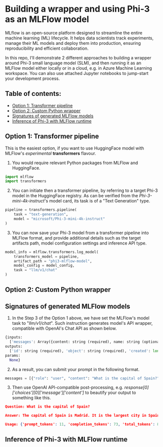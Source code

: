 # Building a wrapper and using Phi-3 as an MLFlow model

MLflow is an open-source platform designed to streamline the entire machine learning (ML) lifecycle. It helps data scientists track experiments, manage their ML models and deploy them into production, ensuring reproducibility and efficient collaboration.

In this repo, I'll demonstrate 2 different approaches to building a wrapper around Phi-3 small language model (SLM), and then running it as an MLFlow model either locally or in a cloud, e.g. in Azure Machine Learning workspace. You can also use attached Jupyter notebooks to jump-start your development process.

## Table of contents:
- [Option 1: Transformer pipeline](https://github.com/LazaUK/SLM-Phi-3-MLFlow#option-1-transformer-pipeline)
- [Option 2: Custom Python wrapper](https://github.com/LazaUK/SLM-Phi-3-MLFlow#option-2-custom-python-wrapper)
- [Signatures of generated MLFlow models](https://github.com/LazaUK/SLM-Phi-3-MLFlow#signatures-of-generated-mlflow-models)
- [Inference of Phi-3 with MLFlow runtime]()

## Option 1: Transformer pipeline
This is the easiest option, if you want to use HuggingFace model with MLFlow's _experimental_ **transformers** flavour.
1. You would require relevant Python packages from MLFlow and HuggingFace.
``` Python
import mlflow
import transformers
```
2. You can initiate then a transformer pipeline, by referring to a target Phi-3 model in the HuggingFace registry. As can be verified from the _Phi-3-mini-4k-instruct_'s model card, its task is of a "Text Generation" type.
``` Python
pipeline = transformers.pipeline(
    task = "text-generation",
    model = "microsoft/Phi-3-mini-4k-instruct"
)
```
3. You can now save your Phi-3 model from a transformer pipeline into MLFlow format, and provide additional details such as the target artifacts path, model configuration settings and inference API type.
``` Python
model_info = mlflow.transformers.log_model(
    transformers_model = pipeline,
    artifact_path = "phi3-mlflow-model",
    model_config = model_config,
    task = "llm/v1/chat"
)
```

## Option 2: Custom Python wrapper

## Signatures of generated MLFlow models
1. In the Step 3 of the Option 1 above, we have set the MLFlow's model task to "_llm/v1/chat_". Such instruction generates model's API wrapper, compatible with OpenAI's Chat API as shown below. 
``` Python
{inputs: 
  ['messages': Array({content: string (required), name: string (optional), role: string (required)}) (required), 'temperature': double (optional), 'max_tokens': long (optional), 'stop': Array(string) (optional), 'n': long (optional), 'stream': boolean (optional)],
outputs: 
  ['id': string (required), 'object': string (required), 'created': long (required), 'model': string (required), 'choices': Array({finish_reason: string (required), index: long (required), message: {content: string (required), name: string (optional), role: string (required)} (required)}) (required), 'usage': {completion_tokens: long (required), prompt_tokens: long (required), total_tokens: long (required)} (required)],
params: 
  None}
```
2. As a result, you can submit your prompt in the following format.
``` Python
messages = [{"role": "user", "content": "What is the capital of Spain?"}]
```
3. Then use OpenAI API-compatible post-processing, e.g. _response[0]['choices'][0]['message']['content']_ to beautify your output to something like this.
``` JSON
Question: What is the capital of Spain?

Answer: The capital of Spain is Madrid. It is the largest city in Spain and serves as the political, economic, and cultural center of the country. Madrid is located in the center of the Iberian Peninsula and is known for its rich history, art, and architecture, including the Royal Palace, the Prado Museum, and the Plaza Mayor.

Usage: {'prompt_tokens': 11, 'completion_tokens': 73, 'total_tokens': 84}
```

## Inference of Phi-3 with MLFlow runtime
